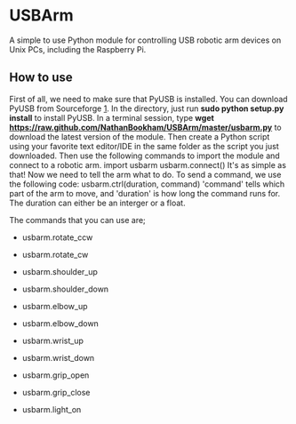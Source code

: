 USBArm
======

A simple to use Python module for controlling USB robotic arm devices on Unix PCs, including the Raspberry Pi.

How to use
----------
First of all, we need to make sure that PyUSB is installed. You can download PyUSB from Sourceforge [1]. In the directory, just run **sudo python setup.py install** to install PyUSB.
In a terminal session, type **wget https://raw.github.com/NathanBookham/USBArm/master/usbarm.py** to download the latest version of the module.
Then create a Python script using your favorite text editor/IDE in the same folder as the script you just downloaded. Then use the following commands to import the module and connect to a robotic arm.
    import usbarm
    usbarm.connect()
It's as simple as that! Now we need to tell the arm what to do. To send a command, we use the following code:
    usbarm.ctrl(duration, command)
'command' tells which part of the arm to move, and 'duration' is how long the command runs for. The duration can either be an interger or a float.

The commands that you can use are;
* usbarm.rotate_ccw
* usbarm.rotate_cw
* usbarm.shoulder_up
* usbarm.shoulder_down
* usbarm.elbow_up
* usbarm.elbow_down
* usbarm.wrist_up
* usbarm.wrist_down
* usbarm.grip_open
* usbarm.grip_close
* usbarm.light_on

  [1]: http://sourceforge.net/projects/pyusb/files/latest/download?source=directory "PyUSB"
